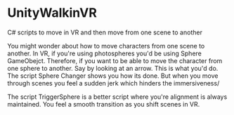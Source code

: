 # UnityWalkinVR
C# scripts to move in VR and then move from one scene to another

You might wonder about how to move characters from one scene to another. In VR, if you're using photospheres you'd be using Sphere GameObejct. Therefore, if you want to be able to move the character from one sphere to another. Say by looking at an arrow. This is what you'd do. The script Sphere Changer shows you how its done. But when you move through scenes you feel a sudden jerk which hinders the immersiveness/

The script TriggerSphere is a better script where you're alignment is always maintained. You feel a smooth transition as you shift scenes in VR.
